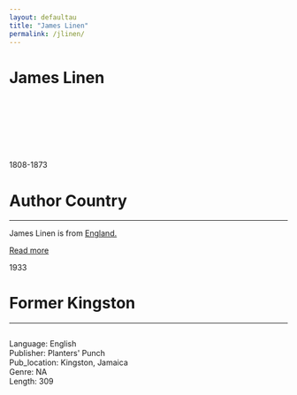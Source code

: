 ```yaml
---
layout: defaultau
title: "James Linen"
permalink: /jlinen/
---
```

<!-- partial:index.partial.html -->
<div class="content">
     <h1>James Linen</h1>
    <div class="quote">
        <div><img src="" class="logo"></div>
    </div>
    <div class="timeline">
        <div style="padding-bottom:100px;"></div>
        <div class="block">
             <div class="date right"><p class="right">1808-1873</p></div>
            <div class="dot"></div>
            <div class="left first">
            <div class="author_country">
                <h1>Author Country</h1><hr>
          <div class="aclocation">  <p>James Linen is from <a href="{{ site.baseurl }}/11"> England.</a></p></div>
              <div class="acreadmore">  <a href="" target="_blank">Read more</a></div>
            </div>
            </div>
        <div class="block">
            <div class="date left"><p class="left">1933</p></div>
            <div class="dot"></div>
            <div class="right">
                <h1>Former Kingston</h1><hr>
                <p><img src=""></p>
                <p>
                Language: English<br/>
                Publisher: Planters' Punch<br/>
                Pub_location: Kingston, Jamaica<br/>
                Genre: NA<br/>
                Length: 309<br/>                   </p>
            </div>
        </div>
  <!-- partial -->
<script src='https://cdnjs.cloudflare.com/ajax/libs/jquery/3.1.1/jquery.min.js'></script><script  src="{{ site.baseurl }}/assets/js/authorscript.js"></script>